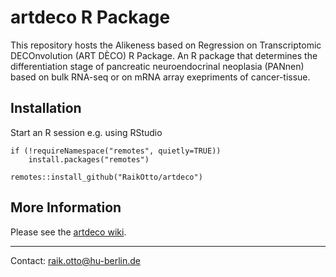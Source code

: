 # artdeco R Package

This repository hosts the Alikeness based on Regression on Transcriptomic DECOnvolution (ART DÈCO) R Package.
An R package that determines the differentiation stage of pancreatic neuroendocrinal 
neoplasia (PANnen) based on bulk RNA-seq or on mRNA array exepriments of cancer-tissue.

## Installation
Start an R session e.g. using RStudio

```{r}
if (!requireNamespace("remotes", quietly=TRUE))
    install.packages("remotes")

remotes::install_github("RaikOtto/artdeco")
```

## More Information
Please see the [artdeco wiki](https://github.com/RaikOtto/artdeco/wiki).   

***
Contact: [raik.otto@hu-berlin.de](mailto:raik.otto@hu-berlin.de)
